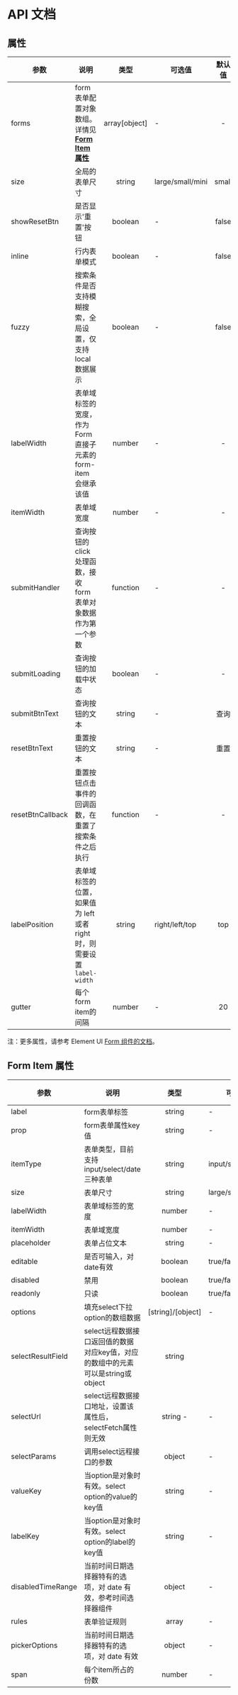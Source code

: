 # API 文档

## 属性
| 参数 | 说明 | 类型 | 可选值 | 默认值 |
| --- |------|:----:|-----|:-----:|
| forms | form表单配置对象数组。详情见[**Form Item 属性**](#form-item-属性) | array[object] | - | - |
| size | 全局的表单尺寸 | string | large/small/mini | small |
| showResetBtn | 是否显示'重置'按钮 | boolean | - | false|
| inline | 行内表单模式 | boolean | - | false |
| fuzzy | 搜索条件是否支持模糊搜索，全局设置，仅支持 local 数据展示 | boolean | - | false |
| labelWidth | 表单域标签的宽度，作为 Form 直接子元素的 form-item 会继承该值 | number | - | - |
| itemWidth | 表单域宽度 | number | - | - |
|submitHandler | 查询按钮的click处理函数，接收form表单对象数据作为第一个参数 | function | - | - |
| submitLoading | 查询按钮的加载中状态 | boolean | - | - |
| submitBtnText | 查询按钮的文本 | string | - | 查询 |
| resetBtnText | 重置按钮的文本 | string | - | 重置 |
| resetBtnCallback | 重置按钮点击事件的回调函数，在重置了搜索条件之后执行 | function | - | - |
| labelPosition | 表单域标签的位置，如果值为 left 或者 right 时，则需要设置 `label-width` | string | right/left/top | top |
| gutter | 每个form item的间隔                                          | number | - | 20 |

注：更多属性，请参考 Element UI [Form 组件的文档](https://github.com/ElemeFE/element/blob/dev/examples/docs/zh-CN/form.md#form-attributes)。

## Form Item 属性

| 参数 | 说明 | 类型 | 可选值 | 默认值 |
| --- |------|:----:|-----|:-----:|
| label | form表单标签 | string | - | - |
| prop | form表单属性key值 | string | - | - |
| itemType | 表单类型，目前支持input/select/date三种表单 | string | input/select/date | - |
| size | 表单尺寸 | string | large/small/mini | - |
| labelWidth | 表单域标签的宽度 | number | - | - |
| itemWidth | 表单域宽度 | number | - | - |
| placeholder | 表单占位文本 | string | - | - |
| editable | 是否可输入，对date有效 | boolean | true/false | true |
| disabled | 禁用 | boolean | true/false | false |
| readonly | 只读 | boolean | true/false | false |
| options | 填充select下拉option的数组数据 | [string]/[object] | - | - |
| selectResultField | select远程数据接口返回值的数据对应key值，对应的数组中的元素可以是string或object | string | | - |
| selectUrl | select远程数据接口地址，设置该属性后，selectFetch属性则无效 | string - | - ||
| selectParams | 调用select远程接口的参数 | object | - | - |
| valueKey | 当option是对象时有效。select option的value的key值 | string | - | value |
| labelKey | 当option是对象时有效。select option的label的key值 | string | - | label |
| disabledTimeRange | 当前时间日期选择器特有的选项，对 date 有效，参考时间选择器组件 | object | - | - |
| rules | 表单验证规则 | array | - | - |
| pickerOptions | 当前时间日期选择器特有的选项，对 date 有效 | object | - | - |
| span | 每个item所占的份数 | number | - | - |


